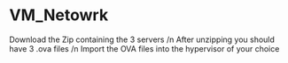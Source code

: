 # VM_Netowrk
Download the Zip containing the 3 servers /n
After unzipping you should have 3 .ova files /n
Import the OVA files into the hypervisor of your choice
